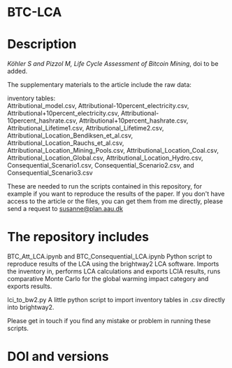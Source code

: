 # BTC-LCA
# Description

<i>Köhler S and Pizzol M, Life Cycle Assessment of Bitcoin Mining</i>, doi to be added.

The supplementary materials to the article include the raw data:

inventory tables: <br />
Attributional_model.csv, Attributional-10percent_electricity.csv, Attributional+10percent_electricity.csv, Attributional-10percent_hashrate.csv, Attributional+10percent_hashrate.csv, Attributional_Lifetime1.csv, Attributional_Lifetime2.csv, Attributional_Location_Bendiksen_et_al.csv, Attributional_Location_Rauchs_et_al.csv, Attributional_Location_Mining_Pools.csv, Attributional_Location_Coal.csv, Attributional_Location_Global.csv, Attributional_Location_Hydro.csv, Consequential_Scenario1.csv, Consequential_Scenario2.csv, and Consequential_Scenario3.csv

These are needed to run the scripts contained in this repository, for example if you want to reproduce the results of the paper. If you don't have access to the article or the files, you can get them from me directly, please send a request to susanne@plan.aau.dk

# The repository includes

BTC_Att_LCA.ipynb and BTC_Consequential_LCA.ipynb Python script to reproduce results of the LCA using the brightway2 LCA software. Imports the inventory in, performs LCA calculations and exports LCIA results, runs comparative Monte Carlo for the global warming impact category and exports results.

lci_to_bw2.py A little python script to import inventory tables in .csv directly into brightway2.

Please get in touch if you find any mistake or problem in running these scripts.

# DOI and versions

